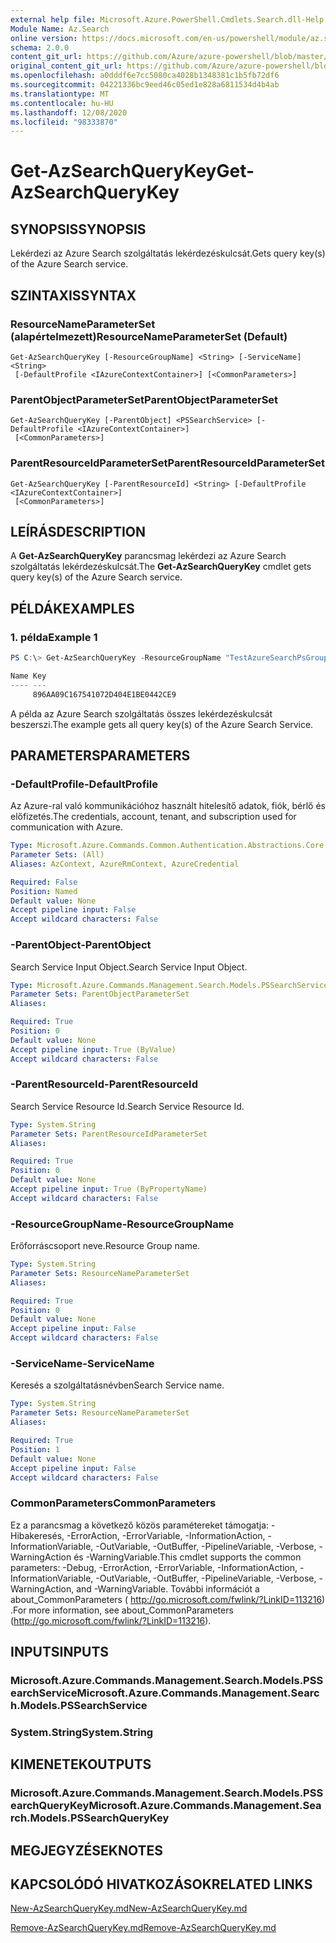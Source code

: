 ```yaml
---
external help file: Microsoft.Azure.PowerShell.Cmdlets.Search.dll-Help.xml
Module Name: Az.Search
online version: https://docs.microsoft.com/en-us/powershell/module/az.search/get-azsearchquerykey
schema: 2.0.0
content_git_url: https://github.com/Azure/azure-powershell/blob/master/src/Search/Search/help/Get-AzSearchQueryKey.md
original_content_git_url: https://github.com/Azure/azure-powershell/blob/master/src/Search/Search/help/Get-AzSearchQueryKey.md
ms.openlocfilehash: a0dddf6e7cc5080ca4028b1348381c1b5fb72df6
ms.sourcegitcommit: 04221336bc9eed46c05ed1e828a6811534d4b4ab
ms.translationtype: MT
ms.contentlocale: hu-HU
ms.lasthandoff: 12/08/2020
ms.locfileid: "98333870"
---
```

# <span data-ttu-id="dccaa-101">Get-AzSearchQueryKey</span><span class="sxs-lookup"><span data-stu-id="dccaa-101">Get-AzSearchQueryKey</span></span>

## <span data-ttu-id="dccaa-102">SYNOPSIS</span><span class="sxs-lookup"><span data-stu-id="dccaa-102">SYNOPSIS</span></span>
<span data-ttu-id="dccaa-103">Lekérdezi az Azure Search szolgáltatás lekérdezéskulcsát.</span><span class="sxs-lookup"><span data-stu-id="dccaa-103">Gets query key(s) of the Azure Search service.</span></span>

## <span data-ttu-id="dccaa-104">SZINTAXIS</span><span class="sxs-lookup"><span data-stu-id="dccaa-104">SYNTAX</span></span>

### <span data-ttu-id="dccaa-105">ResourceNameParameterSet (alapértelmezett)</span><span class="sxs-lookup"><span data-stu-id="dccaa-105">ResourceNameParameterSet (Default)</span></span>
```
Get-AzSearchQueryKey [-ResourceGroupName] <String> [-ServiceName] <String>
 [-DefaultProfile <IAzureContextContainer>] [<CommonParameters>]
```

### <span data-ttu-id="dccaa-106">ParentObjectParameterSet</span><span class="sxs-lookup"><span data-stu-id="dccaa-106">ParentObjectParameterSet</span></span>
```
Get-AzSearchQueryKey [-ParentObject] <PSSearchService> [-DefaultProfile <IAzureContextContainer>]
 [<CommonParameters>]
```

### <span data-ttu-id="dccaa-107">ParentResourceIdParameterSet</span><span class="sxs-lookup"><span data-stu-id="dccaa-107">ParentResourceIdParameterSet</span></span>
```
Get-AzSearchQueryKey [-ParentResourceId] <String> [-DefaultProfile <IAzureContextContainer>]
 [<CommonParameters>]
```

## <span data-ttu-id="dccaa-108">LEÍRÁS</span><span class="sxs-lookup"><span data-stu-id="dccaa-108">DESCRIPTION</span></span>
<span data-ttu-id="dccaa-109">A **Get-AzSearchQueryKey** parancsmag lekérdezi az Azure Search szolgáltatás lekérdezéskulcsát.</span><span class="sxs-lookup"><span data-stu-id="dccaa-109">The **Get-AzSearchQueryKey** cmdlet gets query key(s) of the Azure Search service.</span></span>

## <span data-ttu-id="dccaa-110">PÉLDÁK</span><span class="sxs-lookup"><span data-stu-id="dccaa-110">EXAMPLES</span></span>

### <span data-ttu-id="dccaa-111">1. példa</span><span class="sxs-lookup"><span data-stu-id="dccaa-111">Example 1</span></span>
```powershell
PS C:\> Get-AzSearchQueryKey -ResourceGroupName "TestAzureSearchPsGroup" -ServiceName "pstestazuresearch01"

Name Key                             
---- ---                             
     896AA09C167541072D404E1BE0442CE9
```

<span data-ttu-id="dccaa-112">A példa az Azure Search szolgáltatás összes lekérdezéskulcsát beszerszi.</span><span class="sxs-lookup"><span data-stu-id="dccaa-112">The example gets all query key(s) of the Azure Search Service.</span></span>

## <span data-ttu-id="dccaa-113">PARAMETERS</span><span class="sxs-lookup"><span data-stu-id="dccaa-113">PARAMETERS</span></span>

### <span data-ttu-id="dccaa-114">-DefaultProfile</span><span class="sxs-lookup"><span data-stu-id="dccaa-114">-DefaultProfile</span></span>
<span data-ttu-id="dccaa-115">Az Azure-ral való kommunikációhoz használt hitelesítő adatok, fiók, bérlő és előfizetés.</span><span class="sxs-lookup"><span data-stu-id="dccaa-115">The credentials, account, tenant, and subscription used for communication with Azure.</span></span>

```yaml
Type: Microsoft.Azure.Commands.Common.Authentication.Abstractions.Core.IAzureContextContainer
Parameter Sets: (All)
Aliases: AzContext, AzureRmContext, AzureCredential

Required: False
Position: Named
Default value: None
Accept pipeline input: False
Accept wildcard characters: False
```

### <span data-ttu-id="dccaa-116">-ParentObject</span><span class="sxs-lookup"><span data-stu-id="dccaa-116">-ParentObject</span></span>
<span data-ttu-id="dccaa-117">Search Service Input Object.</span><span class="sxs-lookup"><span data-stu-id="dccaa-117">Search Service Input Object.</span></span>

```yaml
Type: Microsoft.Azure.Commands.Management.Search.Models.PSSearchService
Parameter Sets: ParentObjectParameterSet
Aliases:

Required: True
Position: 0
Default value: None
Accept pipeline input: True (ByValue)
Accept wildcard characters: False
```

### <span data-ttu-id="dccaa-118">-ParentResourceId</span><span class="sxs-lookup"><span data-stu-id="dccaa-118">-ParentResourceId</span></span>
<span data-ttu-id="dccaa-119">Search Service Resource Id.</span><span class="sxs-lookup"><span data-stu-id="dccaa-119">Search Service Resource Id.</span></span>

```yaml
Type: System.String
Parameter Sets: ParentResourceIdParameterSet
Aliases:

Required: True
Position: 0
Default value: None
Accept pipeline input: True (ByPropertyName)
Accept wildcard characters: False
```

### <span data-ttu-id="dccaa-120">-ResourceGroupName</span><span class="sxs-lookup"><span data-stu-id="dccaa-120">-ResourceGroupName</span></span>
<span data-ttu-id="dccaa-121">Erőforráscsoport neve.</span><span class="sxs-lookup"><span data-stu-id="dccaa-121">Resource Group name.</span></span>

```yaml
Type: System.String
Parameter Sets: ResourceNameParameterSet
Aliases:

Required: True
Position: 0
Default value: None
Accept pipeline input: False
Accept wildcard characters: False
```

### <span data-ttu-id="dccaa-122">-ServiceName</span><span class="sxs-lookup"><span data-stu-id="dccaa-122">-ServiceName</span></span>
<span data-ttu-id="dccaa-123">Keresés a szolgáltatásnévben</span><span class="sxs-lookup"><span data-stu-id="dccaa-123">Search Service name.</span></span>

```yaml
Type: System.String
Parameter Sets: ResourceNameParameterSet
Aliases:

Required: True
Position: 1
Default value: None
Accept pipeline input: False
Accept wildcard characters: False
```

### <span data-ttu-id="dccaa-124">CommonParameters</span><span class="sxs-lookup"><span data-stu-id="dccaa-124">CommonParameters</span></span>
<span data-ttu-id="dccaa-125">Ez a parancsmag a következő közös paramétereket támogatja: -Hibakeresés, -ErrorAction, -ErrorVariable, -InformationAction, -InformationVariable, -OutVariable, -OutBuffer, -PipelineVariable, -Verbose, -WarningAction és -WarningVariable.</span><span class="sxs-lookup"><span data-stu-id="dccaa-125">This cmdlet supports the common parameters: -Debug, -ErrorAction, -ErrorVariable, -InformationAction, -InformationVariable, -OutVariable, -OutBuffer, -PipelineVariable, -Verbose, -WarningAction, and -WarningVariable.</span></span> <span data-ttu-id="dccaa-126">További információt a about_CommonParameters ( http://go.microsoft.com/fwlink/?LinkID=113216) .</span><span class="sxs-lookup"><span data-stu-id="dccaa-126">For more information, see about_CommonParameters (http://go.microsoft.com/fwlink/?LinkID=113216).</span></span>

## <span data-ttu-id="dccaa-127">INPUTS</span><span class="sxs-lookup"><span data-stu-id="dccaa-127">INPUTS</span></span>

### <span data-ttu-id="dccaa-128">Microsoft.Azure.Commands.Management.Search.Models.PSSearchService</span><span class="sxs-lookup"><span data-stu-id="dccaa-128">Microsoft.Azure.Commands.Management.Search.Models.PSSearchService</span></span>

### <span data-ttu-id="dccaa-129">System.String</span><span class="sxs-lookup"><span data-stu-id="dccaa-129">System.String</span></span>

## <span data-ttu-id="dccaa-130">KIMENETEK</span><span class="sxs-lookup"><span data-stu-id="dccaa-130">OUTPUTS</span></span>

### <span data-ttu-id="dccaa-131">Microsoft.Azure.Commands.Management.Search.Models.PSSearchQueryKey</span><span class="sxs-lookup"><span data-stu-id="dccaa-131">Microsoft.Azure.Commands.Management.Search.Models.PSSearchQueryKey</span></span>

## <span data-ttu-id="dccaa-132">MEGJEGYZÉSEK</span><span class="sxs-lookup"><span data-stu-id="dccaa-132">NOTES</span></span>

## <span data-ttu-id="dccaa-133">KAPCSOLÓDÓ HIVATKOZÁSOK</span><span class="sxs-lookup"><span data-stu-id="dccaa-133">RELATED LINKS</span></span>

[<span data-ttu-id="dccaa-134">New-AzSearchQueryKey.md</span><span class="sxs-lookup"><span data-stu-id="dccaa-134">New-AzSearchQueryKey.md</span></span>](./New-AzSearchQueryKey.md)

[<span data-ttu-id="dccaa-135">Remove-AzSearchQueryKey.md</span><span class="sxs-lookup"><span data-stu-id="dccaa-135">Remove-AzSearchQueryKey.md</span></span>](./Remove-AzSearchQueryKey.md)